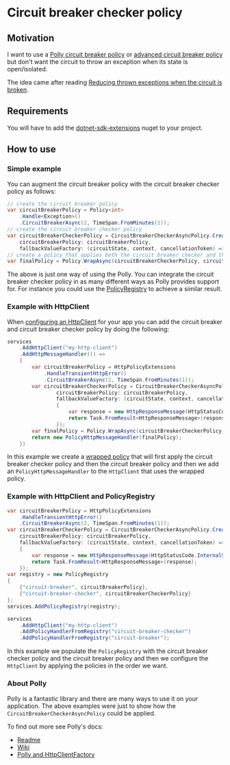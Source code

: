 ﻿# Circuit breaker checker policy

## Motivation

I want to use a [Polly circuit breaker policy](https://github.com/App-vNext/Polly#circuit-breaker) or [advanced circuit breaker policy](https://github.com/App-vNext/Polly#advanced-circuit-breaker) but don't want the circuit to throw an exception when its state is open/isolated.

The idea came after reading [Reducing thrown exceptions when the circuit is broken](https://github.com/App-vNext/Polly/wiki/Circuit-Breaker#reducing-thrown-exceptions-when-the-circuit-is-broken).

## Requirements

You will have to add the [dotnet-sdk-extensions](https://www.nuget.org/packages/dotnet-sdk-extensions) nuget to your project.

## How to use

### Simple example

You can augment the circuit breaker policy with the circuit breaker checker policy as follows:

```csharp
// create the circuit breaker policy
var circuitBreakerPolicy = Policy<int>
    .Handle<Exception>()
    .CircuitBreakerAsync(2, TimeSpan.FromMinutes(1));
// create the circuit breaker checker policy
var circuitBreakerCheckerPolicy = CircuitBreakerCheckerAsyncPolicy.Create(
    circuitBreakerPolicy: circuitBreakerPolicy,
    fallbackValueFactory: (circuitState, context, cancellationToken) => Task.FromResult(-1));
// create a policy that applies both the circuit breaker checker and the circuit breaker policy
var finalPolicy = Policy.WrapAsync(circuitBreakerCheckerPolicy, circuitBreakerPolicy);
```

The above is just one way of using the Polly. You can integrate the circuit breaker checker policy in as many different ways as Polly provides support for. For instance you could use the [PolicyRegistry](https://github.com/App-vNext/Polly/wiki/PolicyRegistry) to achieve a similar result.

### Example with HttpClient

When [configuring an HttpClient](https://docs.microsoft.com/en-us/aspnet/core/fundamentals/http-requests?view=aspnetcore-5.0) for your app you can add the circuit breaker and circuit breaker checker policy by doing the following:

```csharp
services
    .AddHttpClient("my-http-client")
    .AddHttpMessageHandler(() =>
    {
        var circuitBreakerPolicy = HttpPolicyExtensions
            .HandleTransientHttpError()
            .CircuitBreakerAsync(2, TimeSpan.FromMinutes(1));
        var circuitBreakerCheckerPolicy = CircuitBreakerCheckerAsyncPolicy.Create(
                circuitBreakerPolicy: circuitBreakerPolicy,
                fallbackValueFactory: (circuitState, context, cancellationToken) =>
                {
                    var response = new HttpResponseMessage(HttpStatusCode.InternalServerError);
                    return Task.FromResult<HttpResponseMessage>(response);
                });
        var finalPolicy = Policy.WrapAsync(circuitBreakerCheckerPolicy, circuitBreakerPolicy);
        return new PolicyHttpMessageHandler(finalPolicy);
    })
```

In this example we create a [wrapped policy](https://github.com/App-vNext/Polly#policywrap) that will first apply the circuit breaker checker policy and then the circuit breaker policy and then we add an `PolicyHttpMessageHandler` to the `HttpClient` that uses the wrapped policy.

### Example with HttpClient and PolicyRegistry

```csharp
var circuitBreakerPolicy = HttpPolicyExtensions
    .HandleTransientHttpError()
    .CircuitBreakerAsync(2, TimeSpan.FromMinutes(1));
var circuitBreakerCheckerPolicy = CircuitBreakerCheckerAsyncPolicy.Create(
    circuitBreakerPolicy: circuitBreakerPolicy,
    fallbackValueFactory: (circuitState, context, cancellationToken) =>
    {
        var response = new HttpResponseMessage(HttpStatusCode.InternalServerError);
        return Task.FromResult<HttpResponseMessage>(response);
    });
var registry = new PolicyRegistry
{
    {"circuit-breaker", circuitBreakerPolicy},
    {"circuit-breaker-checker", circuitBreakerCheckerPolicy}
};
services.AddPolicyRegistry(registry);

services
    .AddHttpClient("my-http-client")
    .AddPolicyHandlerFromRegistry("circuit-breaker-checker")
    .AddPolicyHandlerFromRegistry("circuit-breaker");
```

In this example we populate the `PolicyRegistry` with the circuit breaker checker policy and the circuit breaker policy and then we configure the `HttpClient` by applying the policies in the order we want.

### About Polly

Polly is a fantastic library and there are many ways to use it on your application. The above examples were just to show how the `CircuitBreakerCheckerAsyncPolicy` could be applied.

To find out more see Polly's docs:
- [Readme](https://github.com/App-vNext/Polly)
- [Wiki](https://github.com/App-vNext/Polly/wiki)
- [Polly and HttpClientFactory](https://github.com/App-vNext/Polly/wiki/Polly-and-HttpClientFactory)
